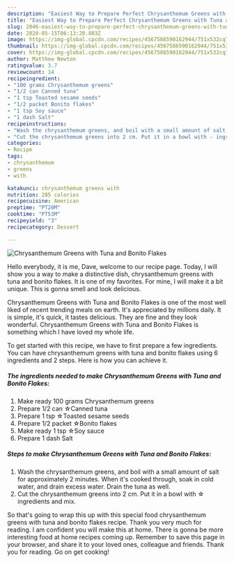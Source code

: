 ```yaml
---
description: "Easiest Way to Prepare Perfect Chrysanthemum Greens with Tuna and Bonito Flakes"
title: "Easiest Way to Prepare Perfect Chrysanthemum Greens with Tuna and Bonito Flakes"
slug: 2046-easiest-way-to-prepare-perfect-chrysanthemum-greens-with-tuna-and-bonito-flakes
date: 2020-05-15T06:13:20.883Z
image: https://img-global.cpcdn.com/recipes/4567586590162944/751x532cq70/chrysanthemum-greens-with-tuna-and-bonito-flakes-recipe-main-photo.jpg
thumbnail: https://img-global.cpcdn.com/recipes/4567586590162944/751x532cq70/chrysanthemum-greens-with-tuna-and-bonito-flakes-recipe-main-photo.jpg
cover: https://img-global.cpcdn.com/recipes/4567586590162944/751x532cq70/chrysanthemum-greens-with-tuna-and-bonito-flakes-recipe-main-photo.jpg
author: Matthew Newton
ratingvalue: 3.7
reviewcount: 14
recipeingredient:
- "100 grams Chrysanthemum greens"
- "1/2 can Canned tuna"
- "1 tsp Toasted sesame seeds"
- "1/2 packet Bonito flakes"
- "1 tsp Soy sauce"
- "1 dash Salt"
recipeinstructions:
- "Wash the chrysanthemum greens, and boil with a small amount of salt for approximately 2 minutes. When it&#39;s cooked through, soak in cold water, and drain excess water. Drain the tuna as well."
- "Cut the chrysanthemum greens into 2 cm. Put it in a bowl with ☆ ingredients and mix."
categories:
- Recipe
tags:
- chrysanthemum
- greens
- with

katakunci: chrysanthemum greens with 
nutrition: 285 calories
recipecuisine: American
preptime: "PT20M"
cooktime: "PT53M"
recipeyield: "3"
recipecategory: Dessert

---
```



![Chrysanthemum Greens with Tuna and Bonito Flakes](https://img-global.cpcdn.com/recipes/4567586590162944/751x532cq70/chrysanthemum-greens-with-tuna-and-bonito-flakes-recipe-main-photo.jpg)

Hello everybody, it is me, Dave, welcome to our recipe page. Today, I will show you a way to make a distinctive dish, chrysanthemum greens with tuna and bonito flakes. It is one of my favorites. For mine, I will make it a bit unique. This is gonna smell and look delicious.



Chrysanthemum Greens with Tuna and Bonito Flakes is one of the most well liked of recent trending meals on earth. It's appreciated by millions daily. It is simple, it's quick, it tastes delicious. They are fine and they look wonderful. Chrysanthemum Greens with Tuna and Bonito Flakes is something which I have loved my whole life.


To get started with this recipe, we have to first prepare a few ingredients. You can have chrysanthemum greens with tuna and bonito flakes using 6 ingredients and 2 steps. Here is how you can achieve it.

<!--inarticleads1-->

##### The ingredients needed to make Chrysanthemum Greens with Tuna and Bonito Flakes:

1. Make ready 100 grams Chrysanthemum greens
1. Prepare 1/2 can ☆Canned tuna
1. Prepare 1 tsp ☆Toasted sesame seeds
1. Prepare 1/2 packet ☆Bonito flakes
1. Make ready 1 tsp ☆Soy sauce
1. Prepare 1 dash Salt




<!--inarticleads2-->

##### Steps to make Chrysanthemum Greens with Tuna and Bonito Flakes:

1. Wash the chrysanthemum greens, and boil with a small amount of salt for approximately 2 minutes. When it&#39;s cooked through, soak in cold water, and drain excess water. Drain the tuna as well.
1. Cut the chrysanthemum greens into 2 cm. Put it in a bowl with ☆ ingredients and mix.




So that's going to wrap this up with this special food chrysanthemum greens with tuna and bonito flakes recipe. Thank you very much for reading. I am confident you will make this at home. There is gonna be more interesting food at home recipes coming up. Remember to save this page in your browser, and share it to your loved ones, colleague and friends. Thank you for reading. Go on get cooking!
